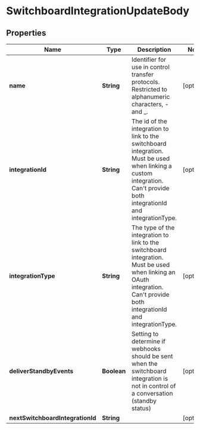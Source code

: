 

# SwitchboardIntegrationUpdateBody

## Properties

Name | Type | Description | Notes
------------ | ------------- | ------------- | -------------
**name** | **String** | Identifier for use in control transfer protocols. Restricted to alphanumeric characters, - and _. |  [optional]
**integrationId** | **String** | The id of the integration to link to the switchboard integration. Must be used when linking a custom integration. Can&#39;t provide both integrationId and integrationType. |  [optional]
**integrationType** | **String** | The type of the integration to link to the switchboard integration. Must be used when linking an OAuth integration. Can&#39;t provide both integrationId and integrationType. |  [optional]
**deliverStandbyEvents** | **Boolean** | Setting to determine if webhooks should be sent when the switchboard integration is not in control of a conversation (standby status) |  [optional]
**nextSwitchboardIntegrationId** | **String** |  |  [optional]



